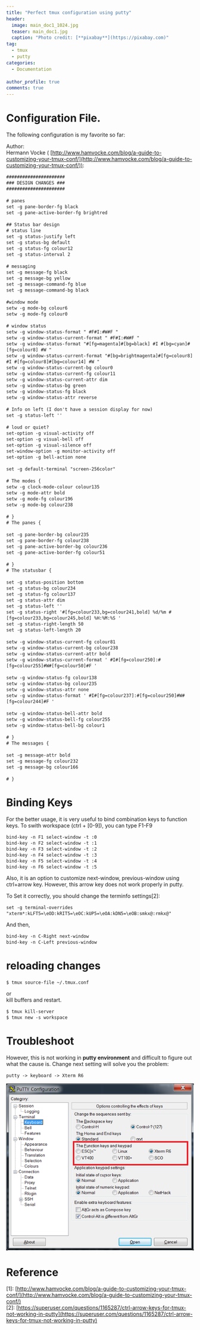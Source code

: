 ```yaml
---
title: "Perfect tmux configuration using putty"
header:
  image: main_doc1_1024.jpg
  teaser: main_doc1.jpg
  caption: "Photo credit: [**pixabay**](https://pixabay.com)"
tag:
  - tmux
  - putty
categories:
  - Documentation

author_profile: true
comments: true
---
```


# Configuration File.

The following configuration is my favorite so far:

Author:<br>
    Hermann Vocke ( [http://www.hamvocke.com/blog/a-guide-to-customizing-your-tmux-conf/](http://www.hamvocke.com/blog/a-guide-to-customizing-your-tmux-conf/)):

    ######################
    ### DESIGN CHANGES ###
    ######################

    # panes
    set -g pane-border-fg black
    set -g pane-active-border-fg brightred

    ## Status bar design
    # status line
    set -g status-justify left
    set -g status-bg default
    set -g status-fg colour12
    set -g status-interval 2

    # messaging
    set -g message-fg black
    set -g message-bg yellow
    set -g message-command-fg blue
    set -g message-command-bg black

    #window mode
    setw -g mode-bg colour6
    setw -g mode-fg colour0

    # window status
    setw -g window-status-format " #F#I:#W#F "
    setw -g window-status-current-format " #F#I:#W#F "
    setw -g window-status-format "#[fg=magenta]#[bg=black] #I #[bg=cyan]#[fg=colour8] #W "
    setw -g window-status-current-format "#[bg=brightmagenta]#[fg=colour8] #I #[fg=colour8]#[bg=colour14] #W "
    setw -g window-status-current-bg colour0
    setw -g window-status-current-fg colour11
    setw -g window-status-current-attr dim
    setw -g window-status-bg green
    setw -g window-status-fg black
    setw -g window-status-attr reverse

    # Info on left (I don't have a session display for now)
    set -g status-left ''

    # loud or quiet?
    set-option -g visual-activity off
    set-option -g visual-bell off
    set-option -g visual-silence off
    set-window-option -g monitor-activity off
    set-option -g bell-action none

    set -g default-terminal "screen-256color"

    # The modes {
    setw -g clock-mode-colour colour135
    setw -g mode-attr bold
    setw -g mode-fg colour196
    setw -g mode-bg colour238

    # }
    # The panes {

    set -g pane-border-bg colour235
    set -g pane-border-fg colour238
    set -g pane-active-border-bg colour236
    set -g pane-active-border-fg colour51

    # }
    # The statusbar {

    set -g status-position bottom
    set -g status-bg colour234
    set -g status-fg colour137
    set -g status-attr dim
    set -g status-left ''
    set -g status-right '#[fg=colour233,bg=colour241,bold] %d/%m #[fg=colour233,bg=colour245,bold] %H:%M:%S '
    set -g status-right-length 50
    set -g status-left-length 20

    setw -g window-status-current-fg colour81
    setw -g window-status-current-bg colour238
    setw -g window-status-current-attr bold
    setw -g window-status-current-format ' #I#[fg=colour250]:#[fg=colour255]#W#[fg=colour50]#F '

    setw -g window-status-fg colour138
    setw -g window-status-bg colour235
    setw -g window-status-attr none
    setw -g window-status-format ' #I#[fg=colour237]:#[fg=colour250]#W#[fg=colour244]#F '

    setw -g window-status-bell-attr bold
    setw -g window-status-bell-fg colour255
    setw -g window-status-bell-bg colour1

    # }
    # The messages {

    set -g message-attr bold
    set -g message-fg colour232
    set -g message-bg colour166

    # }


# Binding Keys

For the better usage, it is very useful to bind combination keys to function keys.
To swith workspace (ctrl + [0-9]), you can type F1-F9

    bind-key -n F1 select-window -t :0
    bind-key -n F2 select-window -t :1
    bind-key -n F3 select-window -t :2
    bind-key -n F4 select-window -t :3
    bind-key -n F5 select-window -t :4
    bind-key -n F6 select-window -t :5

Also, it is an option to customize next-window, previous-window using ctrl+arrow key.
However, this arrow key does not work properly in putty.

To Set it correctly, you should change the terminfo settings[2]:

    set -g terminal-overrides "xterm*:kLFT5=\eOD:kRIT5=\eOC:kUP5=\eOA:kDN5=\eOB:smkx@:rmkx@"

And then,

    bind-key -n C-Right next-window
    bind-key -n C-Left previous-window


# reloading changes

    $ tmux source-file ~/.tmux.conf

or<br>
kill buffers and restart.

    $ tmux kill-server
    $ tmux new -s workspace


# Troubleshoot
However, this is not working in **putty environment** and difficult to figure out what the cause is.
Change next setting will solve you the problem:

    putty -> keyboard -> Xterm R6

![puty setting for tmux](/images/env/tmux_putty.png)


# Reference

\[1]: [http://www.hamvocke.com/blog/a-guide-to-customizing-your-tmux-conf/](http://www.hamvocke.com/blog/a-guide-to-customizing-your-tmux-conf/)<br>
\[2]: [https://superuser.com/questions/1165287/ctrl-arrow-keys-for-tmux-not-working-in-putty](https://superuser.com/questions/1165287/ctrl-arrow-keys-for-tmux-not-working-in-putty)
